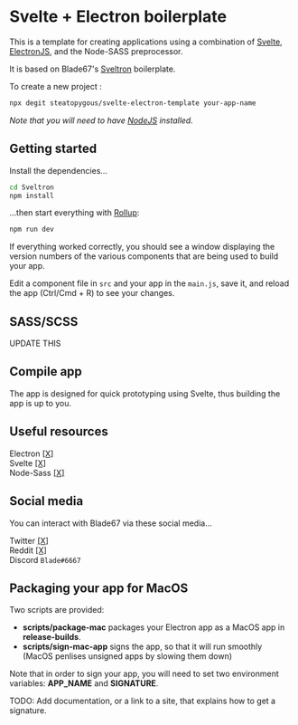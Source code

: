 # Svelte + Electron boilerplate

This is a template for creating applications using a combination of [Svelte](https://svelte.dev), [ElectronJS](https://electronjs.com/), and the Node-SASS preprocessor.

It is based on Blade67's [Sveltron](https://github.com/Blade67/Sveltron) boilerplate.

To create a new project :

```bash
npx degit steatopygous/svelte-electron-template your-app-name
```

*Note that you will need to have [NodeJS](https://nodejs.org) installed.*


## Getting started

Install the dependencies...

```bash
cd Sveltron
npm install
```

...then start everything with [Rollup](https://rollupjs.org):

```bash
npm run dev
```

If everything worked correctly, you should see a window
displaying the version numbers of the various components that
are being used to build your app.  

Edit a component file in `src` and your app in the `main.js`, save it, and reload the app (Ctrl/Cmd + R) to see your changes.

## SASS/SCSS
UPDATE THIS

## Compile app

The app is designed for quick prototyping using Svelte, thus building the app is up to you.

## Useful resources

Electron [[X]](https://electronjs.org) <br>
Svelte [[X]](https://svelte.dev) <br>
Node-Sass [[X]](https://www.npmjs.com/package/node-sass) <br>


## Social media

You can interact with Blade67 via these social media...

Twitter [[X]](https://twitter.com/Blade67470) <br>
Reddit [[X]](https://www.reddit.com/user/Blade67470) <br>
Discord `Blade#6667`

## Packaging your app for MacOS

Two scripts are provided:
 
- **scripts/package-mac** packages
your Electron app as a MacOS app in **release-builds**.
- **scripts/sign-mac-app** signs the app, so that it
will run smoothly (MacOS penlises unsigned apps by slowing them down) 

Note that in order to sign your app, you will need to set two environment
variables: **APP_NAME** and **SIGNATURE**.

TODO: Add documentation, or a link to a site, that explains how to get a signature.

